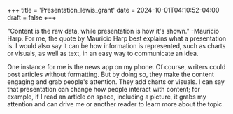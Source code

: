 +++
title = 'Presentation_lewis_grant'
date = 2024-10-01T04:10:52-04:00
draft = false
+++

"Content is the raw data, while presentation is how it's shown." -Mauricio Harp.
For me, the quote by Mauricio Harp best explains what a presentation is. I would also say it can be how information is represented, such as charts or visuals, as well as text, in an easy way to communicate an idea.

One instance for me is the news app on my phone. Of course, writers could post articles without formatting. But by doing so, they make the content engaging and grab people's attention. They add charts or visuals. I can say that presentation can change how people interact with content; for example, if I read an article on space, including a picture, it grabs my attention and can drive me or another reader to learn more about the topic. 